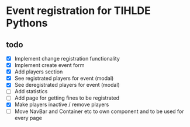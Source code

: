 # Event registration for TIHLDE Pythons

## todo

- [x] Implement change registration functionality
- [x] Implement create event form
- [x] Add players section
- [x] See registrated players for event (modal)
- [x] See deregistrated players for event (modal)
- [ ] Add statistics
- [ ] Add page for getting fines to be registrated
- [x] Make players inactive / remove players
- [ ] Move NavBar and Container etc to own component and to be used for every page
